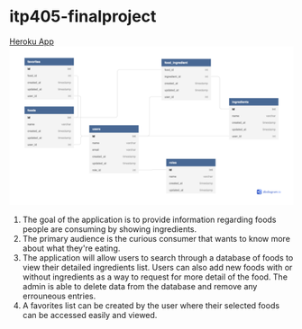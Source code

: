 # itp405-finalproject
[Heroku App](https://arminsad-finalprojectapp.herokuapp.com)
![Database Diagram](diagram.png)
1. The goal of the application is to provide information regarding foods people are consuming by showing ingredients.
2. The primary audience is the curious consumer that wants to know more about what they're eating.
3. The application will allow users to search through a database of foods to view their detailed ingredients list. Users can also add new foods with or without ingredients as a way to request for more detail of the food. The admin is able to delete data from the database and remove any errouneous entries.
4. A favorites list can be created by the user where their selected foods can be accessed easily and viewed.
